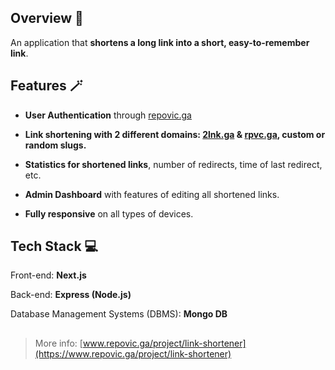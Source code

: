 ## Overview 👀

An application that **shortens a long link into a short, easy-to-remember link**.

## Features 🪄

-   **User Authentication** through [repovic.ga](https://www.repovic.ga/)

-   **Link shortening with 2 different domains: [2lnk.ga](https://2lnk.ga/) & [rpvc.ga](https://rpvc.ga/), custom or random slugs.**

-   **Statistics for shortened links**, number of redirects, time of last redirect, etc.

-   **Admin Dashboard** with features of editing all shortened links.

-   **Fully responsive** on all types of devices.

## Tech Stack 💻

Front-end: **Next.js**

Back-end: **Express (Node.js)**

Database Management Systems (DBMS): **Mongo DB**

##

> More info: [www.repovic.ga/project/link-shortener](https://www.repovic.ga/project/link-shortener)
